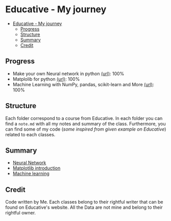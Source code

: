 # Educative - My journey
- [Educative - My journey](#educative---my-journey)
  - [Progress](#progress)
  - [Structure](#structure)
  - [Summary](#summary)
  - [Credit](#credit)

## Progress
- Make your own Neural network in python [(url)](https://www.educative.io/courses/make-your-own-neural-network-in-python): 100%
- Matplolib for python [(url)](https://www.educative.io/courses/matplotlib-for-python-visually-represent-data-with-plots): 100%
- Machine Learning with NumPy, pandas, scikit-learn and More [(url)](https://www.educative.io/courses/machine-learning-numpy-pandas-scikit-learn): 100%

## Structure
Each folder correspond to a course from Educative. In each folder you can find a `note.md` with all my notes and summary of the class. Furthermore, you can find some of my code (*some inspired from given example on Educative*) related to each classes.

## Summary
- [Neural Network](Make_your_neural_network/Note.md)
- [Matplotlib introduction](Matplotlib_for_Python/note.md)
- [Machine learning](Machine_learning/note.md)

## Credit
Code written by Me. Each classes belong to their rightful writer that can be found on Educative's website. All the Data are not mine and belong to their rightful owner.

[educative]:https://www.educative.io
[neural-intro]:https://www.educative.io/courses/make-your-own-neural-network-in-python
[matplotlib-intro]:https://www.educative.io/courses/matplotlib-for-python-visually-represent-data-with-plots